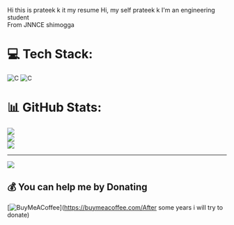 Hi this is prateek k it my resume
Hi, my self prateek k I'm an engineering student<br>From JNNCE shimogga<br>


# 💻 Tech Stack:
![C](https://img.shields.io/badge/c-%2300599C.svg?style=plastic&logo=c&logoColor=white) ![C](https://img.shields.io/badge/c++-%2300599C.svg?style=plastic&logo=c%2B%2B&logoColor=white)
# 📊 GitHub Stats:
![](https://github-readme-stats.vercel.app/api?username=PRATEEKK9223&theme=dark&hide_border=false&include_all_commits=true&count_private=true)<br/>
![](https://github-readme-streak-stats.herokuapp.com/?user=PRATEEKK9223&theme=dark&hide_border=false)<br/>
![](https://github-readme-stats.vercel.app/api/top-langs/?username=PRATEEKK9223&theme=dark&hide_border=false&include_all_commits=true&count_private=true&layout=compact)

---
[![](https://visitcount.itsvg.in/api?id=PRATEEKK9223&icon=0&color=0)](https://visitcount.itsvg.in)

  ## 💰 You can help me by Donating
  [![BuyMeACoffee](https://img.shields.io/badge/Buy%20Me%20a%20Coffee-ffdd00?style=for-the-badge&logo=buy-me-a-coffee&logoColor=black)](https://buymeacoffee.com/After some years i will try to donate) 

